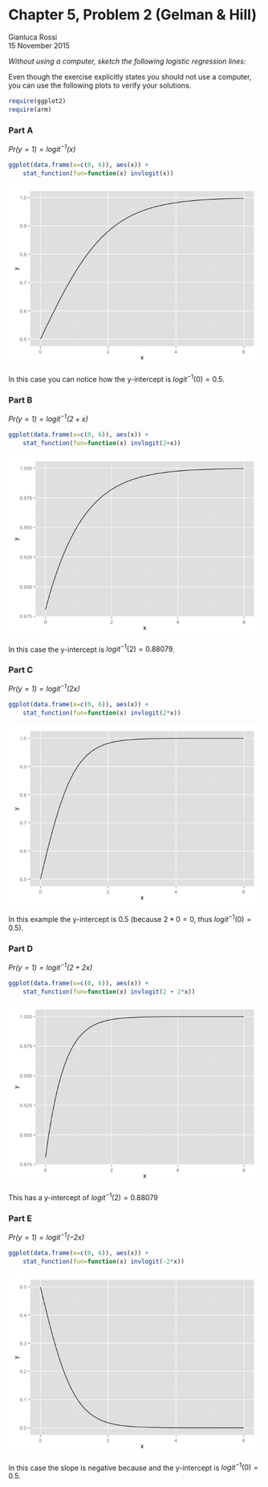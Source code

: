 # Chapter 5, Problem 2 (Gelman & Hill)
Gianluca Rossi  
15 November 2015  

*Without using a computer, sketch the following logistic regression lines:*

Even though the exercise explicitly states you should not use a computer, you can use the following plots to verify your solutions.


```r
require(ggplot2)
require(arm)
```

### Part A

*$Pr(y = 1) = logit^{−1}(x)$*


```r
ggplot(data.frame(x=c(0, 6)), aes(x)) + 
    stat_function(fun=function(x) invlogit(x))
```

![](arm_ch5p2_files/figure-html/unnamed-chunk-1-1.png) 

In this case you can notice how the y-intercept is $logit^{-1}(0) = 0.5$.


### Part B

*$Pr(y = 1) = logit^{−1}(2 + x)$*


```r
ggplot(data.frame(x=c(0, 6)), aes(x)) + 
    stat_function(fun=function(x) invlogit(2+x))
```

![](arm_ch5p2_files/figure-html/unnamed-chunk-2-1.png) 

In this case the y-intercept is $logit^{-1}(2) = 0.88079$.


### Part C

*$Pr(y = 1) = logit^{−1}(2x)$*


```r
ggplot(data.frame(x=c(0, 6)), aes(x)) + 
    stat_function(fun=function(x) invlogit(2*x))
```

![](arm_ch5p2_files/figure-html/unnamed-chunk-3-1.png) 

In this example the y-intercept is 0.5 (because $2 * 0 = 0$, thus $logit^{-1}(0) = 0.5$).


### Part D

*$Pr(y = 1) = logit^{−1}(2 + 2x)$*


```r
ggplot(data.frame(x=c(0, 6)), aes(x)) + 
    stat_function(fun=function(x) invlogit(2 + 2*x))
```

![](arm_ch5p2_files/figure-html/unnamed-chunk-4-1.png) 

This has a y-intercept of $logit^{-1}(2) = 0.88079$

### Part E

*$Pr(y = 1) = logit^{−1}(−2x)$*


```r
ggplot(data.frame(x=c(0, 6)), aes(x)) + 
    stat_function(fun=function(x) invlogit(-2*x))
```

![](arm_ch5p2_files/figure-html/unnamed-chunk-5-1.png) 

In this case the slope is negative because and the y-intercept is $logit^{-1}(0) = 0.5$. 
